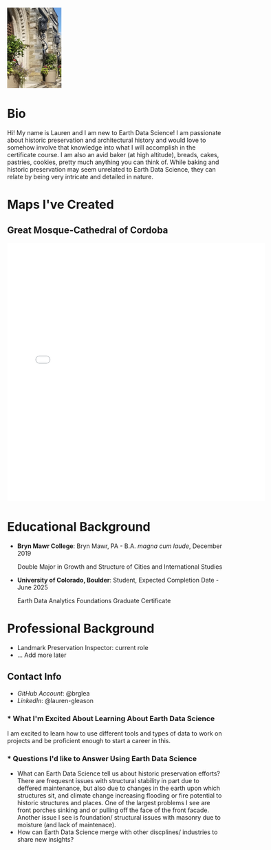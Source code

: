 <img
src="/img/Theater_At_Bryn_Mawr_College.jpg"
alt="Partial Front Facade of Goodheart Hall, Bryn Mawr College"
width="25%">

# **Bio**
Hi! My name is Lauren and I am new to Earth Data Science! I am passionate about historic preservation and architectural history and would love to somehow involve that knowledge into what I will accomplish in the certificate course. I am also an avid baker (at high altitude), breads, cakes, pastries, cookies, pretty much anything you can think of. While baking and historic preservation may seem unrelated to Earth Data Science, they can relate by being very intricate and detailed in nature.

# **Maps I've Created**
## Great Mosque-Cathedral of Cordoba
<embed type="text/html" src="img/gmcc.html" width="600" height="600">

# **Educational Background**
* **Bryn Mawr College**: Bryn Mawr, PA - B.A. *magna cum laude*, December 2019

  Double Major in Growth and Structure of Cities and International Studies
* **University of Colorado, Boulder**: Student, Expected Completion Date - June 2025

  Earth Data Analytics Foundations Graduate Certificate
  
# **Professional Background**
* Landmark Preservation Inspector: current role
* ... Add more later

## **Contact Info**
* *GitHub Account*: @brglea
* *LinkedIn*: @lauren-gleason

  
### * What I'm Excited About Learning About Earth Data Science
I am excited to learn how to use different tools and types of data to work on projects and be proficient enough to start a career in this.

### * Questions I'd like to Answer Using Earth Data Science
* What can Earth Data Science tell us about historic preservation efforts? There are frequesnt issues with structural stability in part due to deffered maintenance, but also due to changes in the earth upon which structures sit, and climate change increasing flooding or fire potential to historic structures and places. One of the largest problems I see are front porches sinking and or pulling off the face of the front facade. Another issue I see is foundation/ structural issues with masonry due to moisture (and lack of maintenace).
* How can Earth Data Science merge with other discplines/ industries to share new insights?
